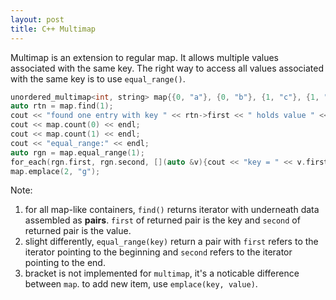 ```yaml
---
layout: post
title: C++ Multimap
---
```


Multimap is an extension to regular map. It allows multiple values associated with the same key. The right way to access all values associated with the same key is to use `equal_range()`.

~~~cpp
unordered_multimap<int, string> map{{0, "a"}, {0, "b"}, {1, "c"}, {1, "d"}, {1, "e"}, {2, "f"}};
auto rtn = map.find(1);
cout << "found one entry with key " << rtn->first << " holds value " << rtn->second << endl;
cout << map.count(0) << endl;
cout << map.count(1) << endl;
cout << "equal_range:" << endl;
auto rgn = map.equal_range(1);
for_each(rgn.first, rgn.second, [](auto &v){cout << "key = " << v.first << ", value = " << v.second << endl;});
map.emplace(2, "g");
~~~

Note:

1. for all map-like containers, `find()` returns iterator with underneath data assembled as **pairs**. `first` of returned pair is the key and `second` of returned pair is the value.
2. slight differently, `equal_range(key)` return a pair with `first` refers to the iterator pointing to the beginning and `second` refers to the iterator pointing to the end.
3. bracket is not implemented for `multimap`, it's a noticable difference between `map`. to add new item, use `emplace(key, value)`.
